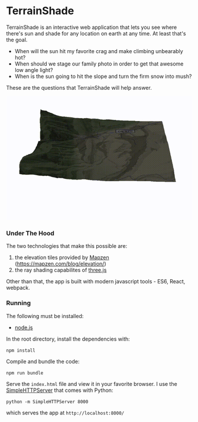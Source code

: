 # TerrainShade
TerrainShade is an interactive web application that lets you see where there's sun and shade for any location on earth at any time.  At least that's the goal.

* When will the sun hit my favorite crag and make climbing unbearably hot?
* When should we stage our family photo in order to get that awesome low angle light?
* When is the sun going to hit the slope and turn the firm snow into mush?

These are the questions that TerrainShade will help answer.

![](./src/assets/SunAnimation.gif)

### Under The Hood

The two technologies that make this possible are:

1. the elevation tiles provided by [Mapzen](https://mapzen.com) (https://mapzen.com/blog/elevation/)
2. the ray shading capabilites of [three.js](https://threejs.org/)

Other than that, the app is built with modern javascript tools - ES6, React, webpack.

### Running

The following must be installed:

* [node.js](https://nodejs.org/en/)

In the root directory, install the dependencies with:
```
npm install
```

Compile and bundle the code:
```
npm run bundle
```

Serve the `index.html` file and view it in your favorite browser. I use the [SimpleHTTPServer](https://docs.python.org/2/library/simplehttpserver.html) that comes with Python:
```
python -m SimpleHTTPServer 8000
```
which serves the app at `http://localhost:8000/`
